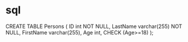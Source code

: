 # sql
CREATE TABLE Persons (
    ID int NOT NULL,
    LastName varchar(255) NOT NULL,
    FirstName varchar(255),
    Age int,
    CHECK (Age>=18)
);
